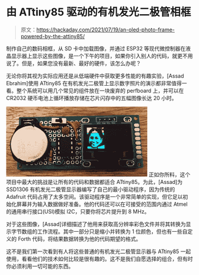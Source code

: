 # 由 ATtiny85 驱动的有机发光二极管相框

> 原文：<https://hackaday.com/2021/07/19/an-oled-photo-frame-powered-by-the-attiny85/>

制作自己的数码相框，从 SD 卡中加载图像，并通过 ESP32 等现代微控制器在液晶显示器上显示这些图像，是一个下午的项目，如果你引入别人的代码，就更不用说了。但是，如果您没有最新、最好的硬件，该怎么办呢？

无论你将其视为实际应用还是从低端硬件中获取更多性能的有趣实验，[Assad Ebrahim]使用 ATtiny85 在有机发光二极管上显示数字照片的演示都非常值得一看。整个系统可以用几个常见的组件放在一块废弃的 perfboard 上，并可以在 CR2032 硬币电池上循环播放存储在芯片闪存中的五幅图像长达 20 小时。

[![](img/297db2b28be68efdf87dac0ce279f39c.png)](https://hackaday.com/wp-content/uploads/2021/07/at85photo_detail.jpg) 正如你所料，这个项目中最大的挑战是让所有的代码和数据都适合 ATtiny85。为此，[Assad]为 SSD1306 有机发光二极管显示器编写了自己的最小驱动程序，因为传统的 Adafruit 代码占用了太多空间。该驱动程序是一个非常简单的实现，但它足以初始化屏幕并为输入数据做好准备。他的代码还可以在可接受的范围内通过 Atmel 的通用串行接口(USI)模拟 I2C，只要你将芯片提升到 8 MHz。

对于这些图像，[Assad]详细描述了他用来获取高分辨率彩色文件并将其转换为显示字节数组的工作流程。其中一部分只是缩小并转换为 1 位颜色，但也有一些自定义的 Forth 代码，将结果数据转换为他的代码期望的格式。

这不是我们第一次看到有人将这些普通的有机发光二极管显示器与 ATtiny85 一起使用，看看他们的技术如何比较是很有趣的。这不是我们自愿选择的组合，但有时你必须利用一切可能的东西。